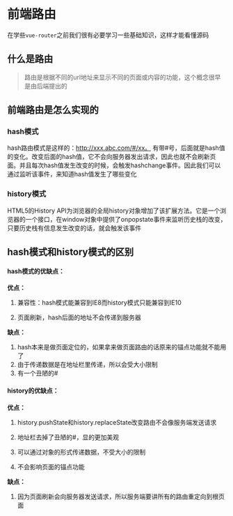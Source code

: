 # 前端路由

在学些`vue-router`之前我们很有必要学习一些基础知识，这样才能看懂源码



## 什么是路由

> 路由是根据不同的url地址来显示不同的页面或内容的功能，这个概念很早是由后端提出的



## 前端路由是怎么实现的



### hash模式

hash路由模式是这样的：http://xxx.abc.com/#/xx。 有带#号，后面就是hash值的变化。改变后面的hash值，它不会向服务器发出请求，因此也就不会刷新页面。并且每次hash值发生改变的时候，会触发hashchange事件。因此我们可以通过监听该事件，来知道hash值发生了哪些变化



### history模式

HTML5的History API为浏览器的全局history对象增加了该扩展方法。它是一个浏览器的一个接口，在window对象中提供了onpopstate事件来监听历史栈的改变，只要历史栈有信息发生改变的话，就会触发该事件



## hash模式和history模式的区别

#### hash模式的优缺点：

**优点：**

1. 兼容性：hash模式能兼容到IE8而history模式只能兼容到IE10

2. 页面刷新，hash后面的地址不会传递到服务器

   

**缺点：**

1. hash本来是做页面定位的，如果拿来做页面路由的话原来的锚点功能就不能用了
2. 由于传递数据是在地址栏里传递，所以会受大小限制
3. 有一个丑陋的#



#### history的优缺点：

**优点：**

1. history.pushState和history.replaceState改变路由不会像服务端发送请求

2. 地址栏去掉了丑陋的#，显的更加美观

3. 可以通过对象的形式传递数据，不受大小的限制

4. 不会影响页面的锚点功能

   

**缺点：**

1. 因为页面刷新会向服务器发送请求，所以服务端要讲所有的路由重定向到根页面

